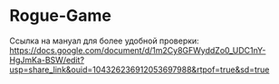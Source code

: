 # Rogue-Game
Ссылка на мануал для более удобной проверки: https://docs.google.com/document/d/1m2Cy8GFWyddZo0_UDC1nY-HgJmKa-BSW/edit?usp=share_link&ouid=104326236912053697988&rtpof=true&sd=true
